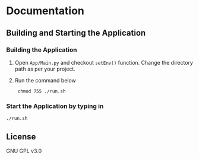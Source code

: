 # Documentation

## Building and Starting the Application

### Building the Application 

1. Open `App/Main.py` and checkout `setEnv()` function. Change the directory path as per your project. 
2. Run the command below

		chmod 755 ./run.sh

### Start the Application by typing in

	./run.sh

## License
GNU GPL v3.0
